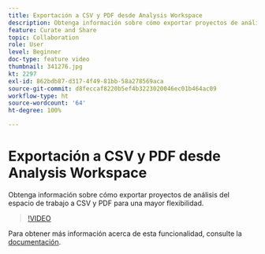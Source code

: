 ```yaml
---
title: Exportación a CSV y PDF desde Analysis Workspace
description: Obtenga información sobre cómo exportar proyectos de análisis del espacio de trabajo a CSV y PDF para una mayor flexibilidad.
feature: Curate and Share
topic: Collaboration
role: User
level: Beginner
doc-type: feature video
thumbnail: 341276.jpg
kt: 2297
exl-id: 862bdb87-d317-4f49-81bb-58a278569aca
source-git-commit: d8feccaf8220b5ef4b3223020046ec01b464ac09
workflow-type: ht
source-wordcount: '64'
ht-degree: 100%

---
```


# Exportación a CSV y PDF desde Analysis Workspace

Obtenga información sobre cómo exportar proyectos de análisis del espacio de trabajo a CSV y PDF para una mayor flexibilidad.

>[!VIDEO](https://video.tv.adobe.com/v/341276/?quality=12&learn=on)

Para obtener más información acerca de esta funcionalidad, consulte la [documentación](https://experienceleague.adobe.com/docs/analytics/analyze/analysis-workspace/curate-share/download-send.html?lang=es).
